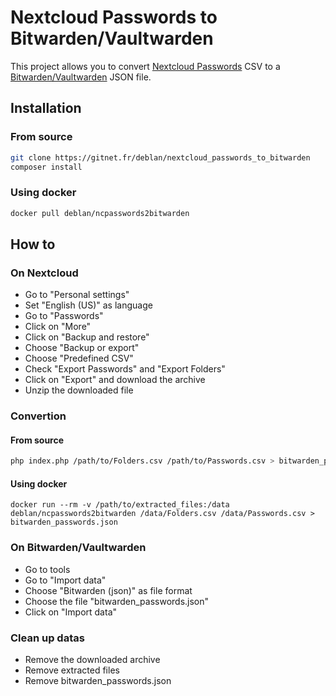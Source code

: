 # Nextcloud Passwords to Bitwarden/Vaultwarden

This project allows you to convert [Nextcloud Passwords](https://apps.nextcloud.com/apps/passwords) CSV to a [Bitwarden/Vaultwarden](https://github.com/dani-garcia/vaultwarden) JSON file.

## Installation

### From source

```sh
git clone https://gitnet.fr/deblan/nextcloud_passwords_to_bitwarden
composer install
```

### Using docker

```sh
docker pull deblan/ncpasswords2bitwarden
```

## How to

### On Nextcloud

- Go to "Personal settings"
- Set "English (US)" as language
- Go to "Passwords"
- Click on "More"
- Click on "Backup and restore"
- Choose "Backup or export"
- Choose "Predefined CSV"
- Check "Export Passwords" and "Export Folders"
- Click on "Export" and download the archive
- Unzip the downloaded file

### Convertion

#### From source

```sh
php index.php /path/to/Folders.csv /path/to/Passwords.csv > bitwarden_passwords.json
```

#### Using docker

```
docker run --rm -v /path/to/extracted_files:/data deblan/ncpasswords2bitwarden /data/Folders.csv /data/Passwords.csv > bitwarden_passwords.json
```

### On Bitwarden/Vaultwarden

- Go to tools
- Go to "Import data"
- Choose "Bitwarden (json)" as file format
- Choose the file "bitwarden_passwords.json"
- Click on "Import data"

### Clean up datas

- Remove the downloaded archive
- Remove extracted files
- Remove bitwarden_passwords.json

